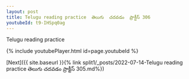 ```yaml
---
layout: post
title: Telugu reading practice  తెలుగు  చదవడం  ప్రాక్టీస్ 306
youtubeId: t9-IHSpq0ag
---
```

 
 
Telugu reading practice
 
 
 
 
 


{% include youtubePlayer.html id=page.youtubeId %}
 
[Next]({{ site.baseurl }}{% link  split1/_posts/2022-07-14-Telugu reading practice  తెలుగు  చదవడం  ప్రాక్టీస్ 305.md%})
 
